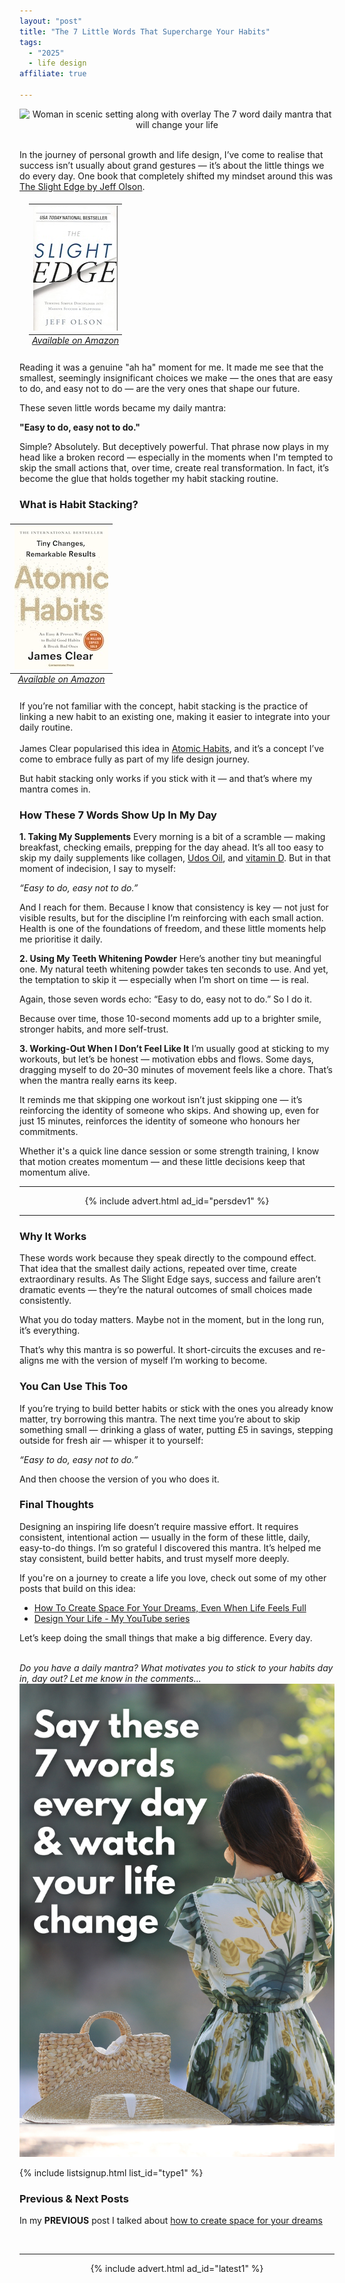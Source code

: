 ```yaml
---
layout: "post"
title: "The 7 Little Words That Supercharge Your Habits"
tags:
  - "2025"
  - life design
affiliate: true

---
```


<center>
    <img src='/i/2025/7-word-mantra.png' alt='Woman in scenic setting along with overlay The 7 word daily mantra that will change your life'>
</center>
<br />

In the journey of personal growth and life design, I’ve come to realise that success isn’t usually about grand gestures — it’s about the little things we do every day. One book that completely shifted my mindset around this was <a href="https://amzn.to/43lKO79" target="_blank">The Slight Edge by Jeff Olson</a>.

<table class="image" style="margin: 5px 15px 15px 15px; float: left;">
<caption align="bottom" style="text-align: center"><i><a href="https://amzn.to/43lKO79" target="_blank">Available on Amazon</a></i></caption>
<tr><td><a href="https://amzn.to/43lKO79" target="_blank"><img src="/i/2025/Slight-Edge.jpg" alt="Read about the importance of simple steps repeated every day in The Slight Edge by Jeff Olson"></a></td></tr>
</table>

Reading it was a genuine "ah ha" moment for me. It made me see that the smallest, seemingly insignificant choices we make — the ones that are easy to do, and easy not to do — are the very ones that shape our future.

These seven little words became my daily mantra:

<b>"Easy to do, easy not to do."</b>

Simple? Absolutely. But deceptively powerful. That phrase now plays in my head like a broken record — especially in the moments when I'm tempted to skip the small actions that, over time, create real transformation. In fact, it’s become the glue that holds together my habit stacking routine.

<h3>What is Habit Stacking?</h3>
<table class="image" style="margin: 5px 15px 15px 15px; float: right;">
<caption align="bottom" style="text-align: center"><i><a href="https://amzn.to/42Rq8E5" target="_blank">Available on Amazon</a></i></caption>
<tr><td><a href="https://amzn.to/42Rq8E5" target="_blank"><img src="/i/2025/atomic-habits.jpg" alt="Atomic Habits book by James Clear"></a></td></tr>
</table>
If you’re not familiar with the concept, habit stacking is the practice of linking a new habit to an existing one, making it easier to integrate into your daily routine.
<br /><br />
James Clear popularised this idea in <a href="https://amzn.to/42Rq8E5" target="_blank">Atomic Habits</a>, and it’s a concept I’ve come to embrace fully as part of my life design journey.

But habit stacking only works if you stick with it — and that’s where my mantra comes in.

<h3>How These 7 Words Show Up In My Day</h3>
<b>1. Taking My Supplements</b>
Every morning is a bit of a scramble — making breakfast, checking emails, prepping for the day ahead. It’s all too easy to skip my daily supplements like collagen, <a href="https://amzn.to/4jNiGzS" target="_blank">Udos Oil</a>, and <a href="https://amzn.to/454V7Oj" target="_blank">vitamin D</a>. But in that moment of indecision, I say to myself:

<i>“Easy to do, easy not to do.”</i>

And I reach for them. Because I know that consistency is key — not just for visible results, but for the discipline I’m reinforcing with each small action. Health is one of the foundations of freedom, and these little moments help me prioritise it daily.

<b>2. Using My Teeth Whitening Powder</b>
Here’s another tiny but meaningful one. My natural teeth whitening powder takes ten seconds to use. And yet, the temptation to skip it — especially when I’m short on time — is real.

Again, those seven words echo: “Easy to do, easy not to do.” So I do it.

Because over time, those 10-second moments add up to a brighter smile, stronger habits, and more self-trust.

<b>3. Working-Out When I Don’t Feel Like It</b>
I’m usually good at sticking to my workouts, but let’s be honest — motivation ebbs and flows. Some days, dragging myself to do 20–30 minutes of movement feels like a chore. That’s when the mantra really earns its keep.

It reminds me that skipping one workout isn’t just skipping one — it’s reinforcing the identity of someone who skips. And showing up, even for just 15 minutes, reinforces the identity of someone who honours her commitments.

Whether it's a quick line dance session or some strength training, I know that motion creates momentum — and these little decisions keep that momentum alive.

***

<!-- START ADVERTISER: Latest ad 1 -->
<center>
{% include advert.html ad_id="persdev1" %}
</center>
<!-- END ADVERTISER: Latest 1 -->

***

<h3>Why It Works</h3>
These words work because they speak directly to the compound effect. That idea that the smallest daily actions, repeated over time, create extraordinary results. As The Slight Edge says, success and failure aren’t dramatic events — they’re the natural outcomes of small choices made consistently.

What you do today matters. Maybe not in the moment, but in the long run, it’s everything.

That’s why this mantra is so powerful. It short-circuits the excuses and re-aligns me with the version of myself I’m working to become.

<h3>You Can Use This Too</h3>
If you’re trying to build better habits or stick with the ones you already know matter, try borrowing this mantra. The next time you’re about to skip something small — drinking a glass of water, putting £5 in savings, stepping outside for fresh air — whisper it to yourself:

<i>“Easy to do, easy not to do.”</i>

And then choose the version of you who does it.

<h3>Final Thoughts</h3>
Designing an inspiring life doesn’t require massive effort. It requires consistent, intentional action — usually in the form of these little, daily, easy-to-do things. I’m so grateful I discovered this mantra. It’s helped me stay consistent, build better habits, and trust myself more deeply.

If you're on a journey to create a life you love, check out some of my other posts that build on this idea:

<ul>
<li><a href="/posts/create-space-for-your-dreams.html">How To Create Space For Your Dreams, Even When Life Feels Full</a></li>
<li><a href="https://inspiringlifedesign.com/designyourlife/dreamitdoit.html">Design Your Life - My YouTube series</a></li>
</ul>

Let’s keep doing the small things that make a big difference. Every day.

<br />
<i>Do you have a daily mantra? What motivates you to stick to your habits day in, day out? Let me know in the comments...</i>
<br />

<center>
    <img src='/i/2025/pin-7-word-mantra.png' alt='pinterest image woman in scenic setting with overlay of Say These Words Every Day And Watch Your Life Change'>
</center>

<!-- START EMAIL LIST SIGN-UP: Type 1 -->

{% include listsignup.html list_id="type1" %}

<!-- END EMAIL LIST SIGN-UP: Type 1 -->

### Previous & Next Posts

In my **PREVIOUS** post I talked about [how to create space for your dreams](/posts/create-space-for-your-dreams.html)<br>
<!-- &nbsp;&nbsp;Find out how much [Income & Profit I made from my side hustles in January](/posts/january-2019-income-report.html) -->
<br>

***

<!-- START ADVERTISER: Latest ad 1 -->
<center>
{% include advert.html ad_id="latest1" %}
</center>
<!-- END ADVERTISER: Latest 1 -->
<br />

